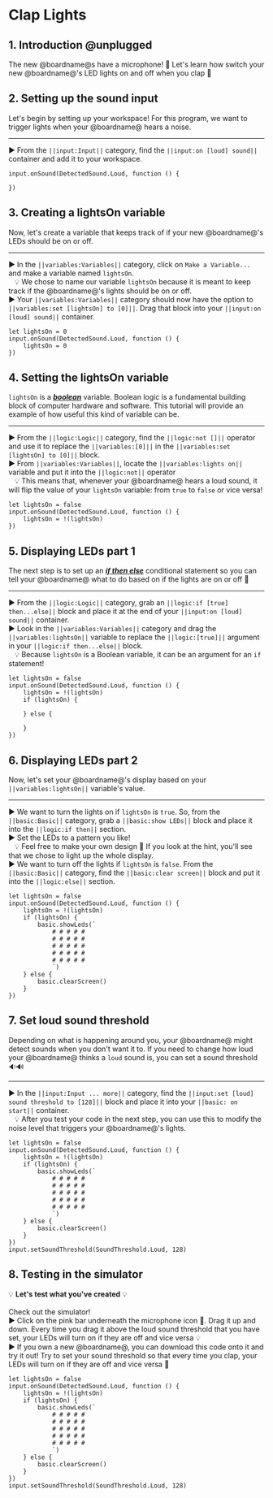 # Clap Lights

## 1. Introduction @unplugged

The new @boardname@s have a microphone! 🎤 Let's learn how switch your new @boardname@'s LED lights on and off when you clap 👏 

## 2. Setting up the sound input

Let's begin by setting up your workspace! For this program, we want to trigger lights when your @boardname@ hears a noise.

---

► From the ``||input:Input||`` category, find the ``||input:on [loud] sound||`` container and add it to your workspace.

```blocks
input.onSound(DetectedSound.Loud, function () {

})
```

## 3. Creating a lightsOn variable

Now, let's create a variable that keeps track of if your new @boardname@'s LEDs should be on or off.

---

► In the ``||variables:Variables||`` category, click on ``Make a Variable...`` and make a variable named ``lightsOn``.
<br/>
&nbsp;&nbsp; 💡 We chose to name our variable ``lightsOn`` because it is meant to keep track if the @boardname@'s lights should be on or off.
<br/>
► Your ``||variables:Variables||`` category should now have the option to ``||variables:set [lightsOn] to [0]||``. Drag that block into your ``||input:on [loud] sound||`` container.

```blocks
let lightsOn = 0
input.onSound(DetectedSound.Loud, function () {
    lightsOn = 0
})
```

## 4. Setting the lightsOn variable

``lightsOn`` is a [__*boolean*__](#boolean "has one of two possible values: true or false") variable. Boolean logic is a fundamental building block of computer hardware and software. This tutorial will provide an example of how useful this kind of variable can be.

---

► From the ``||logic:Logic||`` category, find the ``||logic:not []||`` operator and use it to replace the ``||variables:[0]||`` in the ``||variables:set [lightsOn] to [0]||`` block.
<br/>
► From ``||variables:Variables||``, locate the ``||variables:lights on||`` variable and put it into the ``||logic:not||`` operator
<br/>
&nbsp;&nbsp; 💡 This means that, whenever your @boardname@ hears a loud sound, it will flip the value of your ``lightsOn`` variable: from ``true`` to ``false`` or vice versa!

```blocks
let lightsOn = false
input.onSound(DetectedSound.Loud, function () {
    lightsOn = !(lightsOn)
})
```

## 5. Displaying LEDs part 1

The next step is to set up an [__*if then else*__](#ifthenelse "runs some code if a boolean condition is true and different code if the condition is false") conditional statement so you can tell your @boardname@ what to do based on if the lights are on or off 🔆

---

► From the ``||logic:Logic||`` category, grab an ``||logic:if [true] then...else||`` block and place it at the end of your ``||input:on [loud] sound||`` container.
<br/>
► Look in the ``||variables:Variables||`` category and drag the ``||variables:lightsOn||`` variable to replace the ``||logic:[true]||`` argument in your ``||logic:if then...else||`` block.
󠀢<br/>
&nbsp;&nbsp; 💡 Because ``lightsOn`` is a Boolean variable, it can be an argument for an ``if`` statement!
<br/>

```blocks
let lightsOn = false
input.onSound(DetectedSound.Loud, function () {
    lightsOn = !(lightsOn)
    if (lightsOn) {
    	
    } else {
    	
    }
})
```

## 6. Displaying LEDs part 2

Now, let's set your @boardname@'s display based on your ``||variables:lightsOn||`` variable's value.

---

► We want to turn the lights on if ``lightsOn`` is ``true``. So, from the ``||basic:Basic||`` category, grab a ``||basic:show LEDs||`` block and place it into the ``||logic:if then||`` section.
<br/>
► Set the LEDs to a pattern you like!
<br/>
&nbsp;&nbsp; 💡 Feel free to make your own design 🎨 If you look at the hint, you'll see that we chose to light up the whole display.
󠀢<br/>
► We want to turn off the lights if ``lightsOn`` is ``false``. From the ``||basic:Basic||`` category, find the ``||basic:clear screen||`` block and put it into the ``||logic:else||`` section.

```blocks
let lightsOn = false
input.onSound(DetectedSound.Loud, function () {
    lightsOn = !(lightsOn)
    if (lightsOn) {
    	basic.showLeds(`
            # # # # #
            # # # # #
            # # # # #
            # # # # #
            # # # # #
            `)
    } else {
    	basic.clearScreen()
    }
})
```

## 7. Set loud sound threshold

Depending on what is happening around you, your @boardname@ might detect sounds when you don't want it to. If you need to change how loud your @boardname@ thinks a ``loud`` sound is, you can set a sound threshold 🔉🔊

---

► In the ``||input:Input ... more||`` category, find the ``||input:set [loud] sound threshold to [128]||`` block and place it into your ``||basic: on start||`` container.
<br/>
&nbsp;&nbsp; 💡 After you test your code in the next step, you can use this to modify the noise level that triggers your @boardname@'s lights.

```blocks
let lightsOn = false
input.onSound(DetectedSound.Loud, function () {
    lightsOn = !(lightsOn)
    if (lightsOn) {
    	basic.showLeds(`
            # # # # #
            # # # # #
            # # # # #
            # # # # #
            # # # # #
            `)
    } else {
    	basic.clearScreen()
    }
})
input.setSoundThreshold(SoundThreshold.Loud, 128)
```

## 8. Testing in the simulator

💡 **Let's test what you've created** 💡
<br/>
<br/>
Check out the simulator!
<br/>
► Click on the pink bar underneath the microphone icon 🎤. Drag it up and down. Every time you drag it above the loud sound threshold that you have set, your LEDs will turn on if they are off and vice versa 💡
<br/>
► If you own a new @boardname@, you can download this code onto it and try it out! Try to set your sound threshold so that every time you clap, your LEDs will turn on if they are off and vice versa 👏

```blocks
let lightsOn = false
input.onSound(DetectedSound.Loud, function () {
    lightsOn = !(lightsOn)
    if (lightsOn) {
    	basic.showLeds(`
            # # # # #
            # # # # #
            # # # # #
            # # # # #
            # # # # #
            `)
    } else {
    	basic.clearScreen()
    }
})
input.setSoundThreshold(SoundThreshold.Loud, 128)
```